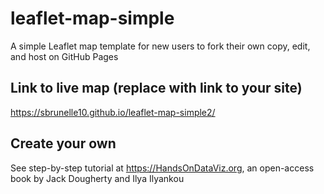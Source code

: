# leaflet-map-simple
A simple Leaflet map template for new users to fork their own copy, edit, and host on GitHub Pages

## Link to live map (replace with link to your site)
https://sbrunelle10.github.io/leaflet-map-simple2/

## Create your own
See step-by-step tutorial at https://HandsOnDataViz.org, an open-access book by Jack Dougherty and Ilya Ilyankou
